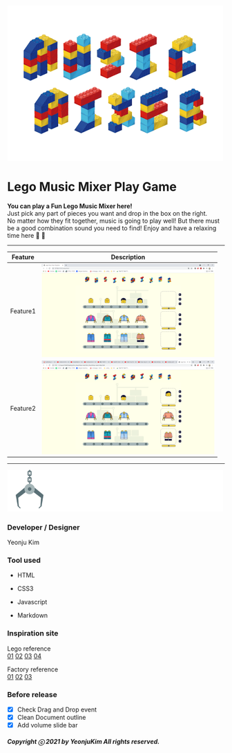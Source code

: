 <img src="images/movingtitle.gif">

# Lego Music Mixer Play Game

**You can play a Fun Lego Music Mixer here!**  
Just pick any part of pieces you want and drop in the box on the right.  
No matter how they fit together, music is going to play well!
But there must be a good combination sound you need to find! 
Enjoy and have a relaxing time here 🎵 :musical_note:

---

| Feature  | Description                                    |
| -------- | ---------------------------------------------- |
| Feature1 | <img src="images/feature1.png" width="400"> |
| Feature2 | <img src="images/feature2.png" width="400"> |

---

<img src="images/pickup.gif" width="500px;">

### Developer / Designer

Yeonju Kim

### Tool used

- HTML

- CSS3

- Javascript

- Markdown

### Inspiration site

Lego reference  
[01](https://chasematt.com/LEGO-Wes-Anderson)
[02](https://chasematt.com/LEGO-Wes-Anderson)
[03](https://www.pinterest.co.kr/pin/461337555582712448/)
[04](https://dribbble.com/shots/4893105-1-Dribbble-Invite)

Factory reference  
[01](https://www.pinterest.co.kr/pin/63331938499008888/)
[02](https://www.pinterest.co.kr/pin/173247916899383815/)
[03](https://www.pinterest.co.kr/pin/259027416046906560/)

### Before release

- [x] Check Drag and Drop event
- [x] Clean Document outline
- [x] Add volume slide bar

##### Copyright ⓒ 2021 by YeonjuKim All rights reserved.
